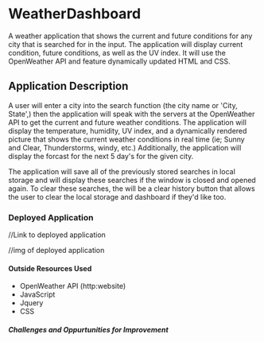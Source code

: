 # WeatherDashboard

A weather application that shows the current and future conditions for any city that is searched for in the input. The application will display current condition, future conditions, as well as the UV index. It will use the OpenWeather API and feature dynamically updated HTML and CSS. 

## Application Description

A user will enter a city into the search function (the city name or 'City, State',) then the application will speak with the servers at the OpenWeather API to get the current and future weather conditions. The application will display the temperature, humidity, UV index, and a dynamically rendered picture that shows the current weather conditions in real time (ie; Sunny and Clear, Thunderstorms, windy, etc.) Additionally, the application will display the forcast for the next 5 day's for the given city. 

The application will save all of the previously stored searches in local storage and will display these searches if the window is closed and opened again. To clear these searches, the will be a clear history button that allows the user to clear the local storage and dashboard if they'd like too. 

### Deployed Application

//Link to deployed application 

//img of deployed application

#### Outside Resources Used

- OpenWeather API (http:website)
- JavaScript
- Jquery
- CSS

##### Challenges and Oppurtunities for Improvement

